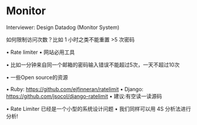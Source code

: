 # Monitor

Interviewer: Design Datadog (Monitor System)

如何限制访问次数？比如 1 小时之类不能重置 >5 次密码

• Rate limiter
 • 网站必用工具

• 比如一分钟来自同一个邮箱的密码输入错误不能超过5次，一天不超过10次

• 一些Open source的资源

 • Ruby: https://github.com/ejfinneran/ratelimit
 • Django: https://github.com/jsocol/django-ratelimit
 • 建议:有空读一读源码

• Rate Limiter 已经是一个小型的系统设计问题
 • 我们同样可以用 4S 分析法进行分析!